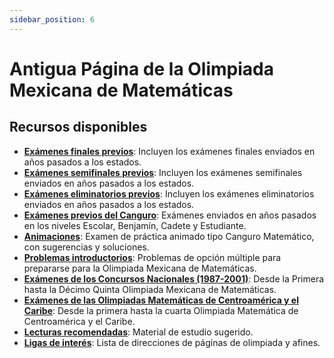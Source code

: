 ```yaml
---
sidebar_position: 6
---
```


# Antigua Página de la Olimpiada Mexicana de Matemáticas

## Recursos disponibles

- [**Exámenes finales previos**](https://shi.matmor.unam.mx/omm/recursos/final/previos/): Incluyen los exámenes finales enviados en años pasados a los estados.
- [**Exámenes semifinales previos**](https://shi.matmor.unam.mx/omm/recursos/semifinal/previos/): Incluyen los exámenes semifinales enviados en años pasados a los estados.
- [**Exámenes eliminatorios previos**](https://shi.matmor.unam.mx/omm/recursos/eliminatorio/previos/): Incluyen los exámenes eliminatorios enviados en años pasados a los estados.
- [**Exámenes previos del Canguro**](https://shi.matmor.unam.mx/omm/recursos/canguro/previos/): Exámenes enviados en años pasados en los niveles Escolar, Benjamín, Cadete y Estudiante.
- [**Animaciones**](https://shi.matmor.unam.mx/omm/recursos/canguro/anima/): Examen de práctica animado tipo Canguro Matemático, con sugerencias y soluciones.
- [**Problemas introductorios**](https://shi.matmor.unam.mx/omm/recursos/prob15/index.html): Problemas de opción múltiple para prepararse para la Olimpiada Mexicana de Matemáticas.
- [**Exámenes de los Concursos Nacionales (1987-2001)**](https://shi.matmor.unam.mx/omm/recursos/nacionales/): Desde la Primera hasta la Décimo Quinta Olimpiada Mexicana de Matemáticas.
- [**Exámenes de las Olimpiadas Matemáticas de Centroamérica y el Caribe**](https://shi.matmor.unam.mx/omm/recursos/omcc/examenes.html): Desde la primera hasta la cuarta Olimpiada Matemática de Centroamérica y el Caribe.
- [**Lecturas recomendadas**](https://shi.matmor.unam.mx/omm/recursos/bibliografia.html): Material de estudio sugerido.
- [**Ligas de interés**](https://shi.matmor.unam.mx/omm/recursos/ligas.html): Lista de direcciones de páginas de olimpiada y afines.